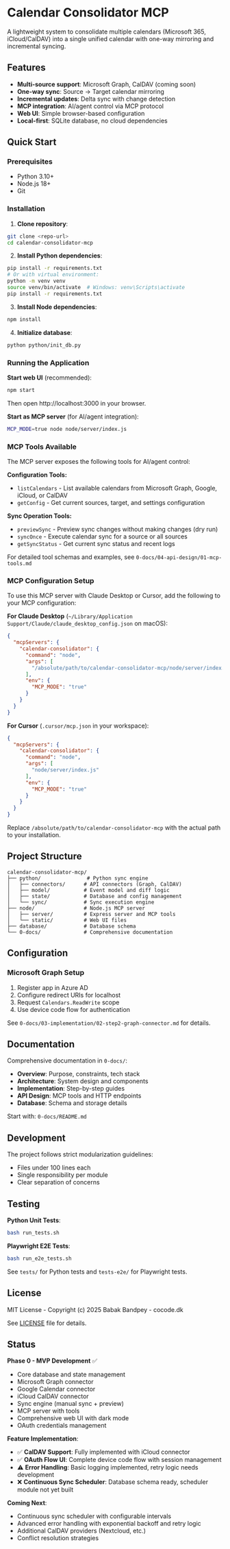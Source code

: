 # Calendar Consolidator MCP

A lightweight system to consolidate multiple calendars (Microsoft 365, iCloud/CalDAV) into a single unified calendar with one-way mirroring and incremental syncing.

## Features

- **Multi-source support**: Microsoft Graph, CalDAV (coming soon)
- **One-way sync**: Source → Target calendar mirroring
- **Incremental updates**: Delta sync with change detection
- **MCP integration**: AI/agent control via MCP protocol
- **Web UI**: Simple browser-based configuration
- **Local-first**: SQLite database, no cloud dependencies

## Quick Start

### Prerequisites

- Python 3.10+
- Node.js 18+
- Git

### Installation

1. **Clone repository**:
```bash
git clone <repo-url>
cd calendar-consolidator-mcp
```

2. **Install Python dependencies**:
```bash
pip install -r requirements.txt
# Or with virtual environment:
python -m venv venv
source venv/bin/activate  # Windows: venv\Scripts\activate
pip install -r requirements.txt
```

3. **Install Node dependencies**:
```bash
npm install
```

4. **Initialize database**:
```bash
python python/init_db.py
```

### Running the Application

**Start web UI** (recommended):
```bash
npm start
```
Then open http://localhost:3000 in your browser.

**Start as MCP server** (for AI/agent integration):
```bash
MCP_MODE=true node node/server/index.js
```

### MCP Tools Available

The MCP server exposes the following tools for AI/agent control:

**Configuration Tools:**
- `listCalendars` - List available calendars from Microsoft Graph, Google, iCloud, or CalDAV
- `getConfig` - Get current sources, target, and settings configuration

**Sync Operation Tools:**
- `previewSync` - Preview sync changes without making changes (dry run)
- `syncOnce` - Execute calendar sync for a source or all sources
- `getSyncStatus` - Get current sync status and recent logs

For detailed tool schemas and examples, see `0-docs/04-api-design/01-mcp-tools.md`

### MCP Configuration Setup

To use this MCP server with Claude Desktop or Cursor, add the following to your MCP configuration:

**For Claude Desktop** (`~/Library/Application Support/Claude/claude_desktop_config.json` on macOS):
```json
{
  "mcpServers": {
    "calendar-consolidator": {
      "command": "node",
      "args": [
        "/absolute/path/to/calendar-consolidator-mcp/node/server/index.js"
      ],
      "env": {
        "MCP_MODE": "true"
      }
    }
  }
}
```

**For Cursor** (`.cursor/mcp.json` in your workspace):
```json
{
  "mcpServers": {
    "calendar-consolidator": {
      "command": "node",
      "args": [
        "node/server/index.js"
      ],
      "env": {
        "MCP_MODE": "true"
      }
    }
  }
}
```

Replace `/absolute/path/to/calendar-consolidator-mcp` with the actual path to your installation.

## Project Structure

```
calendar-consolidator-mcp/
├── python/               # Python sync engine
│   ├── connectors/      # API connectors (Graph, CalDAV)
│   ├── model/           # Event model and diff logic
│   ├── state/           # Database and config management
│   └── sync/            # Sync execution engine
├── node/                # Node.js MCP server
│   ├── server/          # Express server and MCP tools
│   └── static/          # Web UI files
├── database/            # Database schema
└── 0-docs/              # Comprehensive documentation
```

## Configuration

### Microsoft Graph Setup

1. Register app in Azure AD
2. Configure redirect URIs for localhost
3. Request `Calendars.ReadWrite` scope
4. Use device code flow for authentication

See `0-docs/03-implementation/02-step2-graph-connector.md` for details.

## Documentation

Comprehensive documentation in `0-docs/`:

- **Overview**: Purpose, constraints, tech stack
- **Architecture**: System design and components
- **Implementation**: Step-by-step guides
- **API Design**: MCP tools and HTTP endpoints
- **Database**: Schema and storage details

Start with: `0-docs/README.md`

## Development

The project follows strict modularization guidelines:
- Files under 100 lines each
- Single responsibility per module
- Clear separation of concerns

## Testing

**Python Unit Tests**:
```bash
bash run_tests.sh
```

**Playwright E2E Tests**:
```bash
bash run_e2e_tests.sh
```

See `tests/` for Python tests and `tests-e2e/` for Playwright tests.

## License

MIT License - Copyright (c) 2025 Babak Bandpey - cocode.dk

See [LICENSE](LICENSE) file for details.

## Status

**Phase 0 - MVP Development** ✅
- Core database and state management
- Microsoft Graph connector
- Google Calendar connector
- iCloud CalDAV connector
- Sync engine (manual sync + preview)
- MCP server with tools
- Comprehensive web UI with dark mode
- OAuth credentials management

**Feature Implementation**:
- ✅ **CalDAV Support**: Fully implemented with iCloud connector
- ✅ **OAuth Flow UI**: Complete device code flow with session management
- ⚠️ **Error Handling**: Basic logging implemented, retry logic needs development
- ❌ **Continuous Sync Scheduler**: Database schema ready, scheduler module not yet built

**Coming Next**:
- Continuous sync scheduler with configurable intervals
- Advanced error handling with exponential backoff and retry logic
- Additional CalDAV providers (Nextcloud, etc.)
- Conflict resolution strategies
